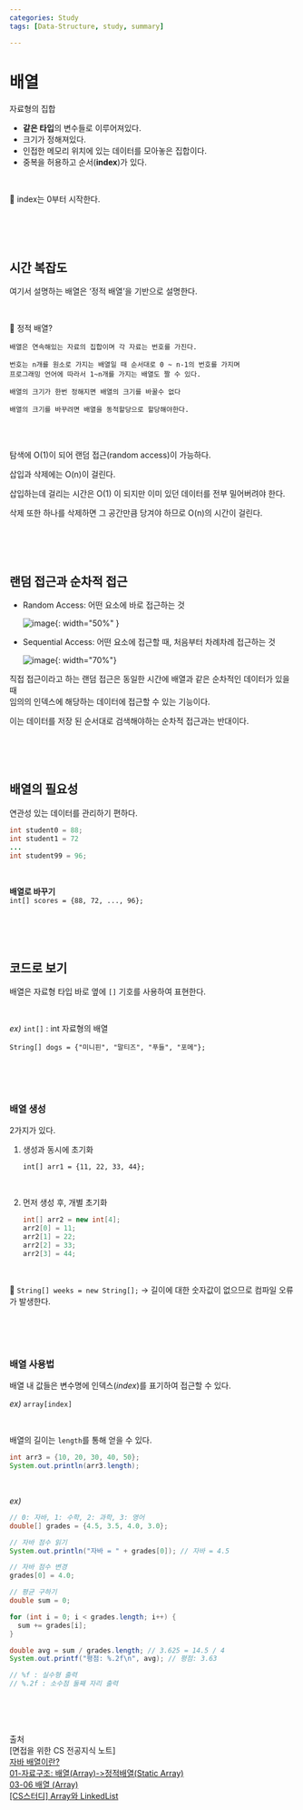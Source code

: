 ```yaml
---
categories: Study
tags: [Data-Structure, study, summary]

---
```



# 배열

자료형의 집합

- **같은 타입**의 변수들로 이루어져있다.
- 크기가 정해져있다.
- 인접한 메모리 위치에 있는 데이터를 모아놓은 집합이다.
- 중복을 허용하고 순서(**index**)가 있다.


<br>

🐣 index는 0부터 시작한다.

               
<br><br><br>



## 시간 복잡도

여기서 설명하는 배열은 ‘정적 배열’을 기반으로 설명한다.

<br>

💬 정적 배열?                                
```
배열은 연속해있는 자료의 집합이며 각 자료는 번호를 가진다.                    
  
번호는 n개를 원소로 가지는 배열일 때 순서대로 0 ~ n-1의 번호를 가지며                      
프로그래밍 언어에 따라서 1~n개를 가지는 배열도 짤 수 있다.                     

배열의 크기가 한번 정해지면 배열의 크기를 바꿀수 없다                   

배열의 크기를 바꾸려면 배열을 동적할당으로 할당해야한다.    
```

<br><br>

탐색에 O(1)이 되어 랜덤 접근(random access)이 가능하다.

삽입과 삭제에는 O(n)이 걸린다.                 

삽입하는데 걸리는 시간은 O(1) 이 되지만 이미 있던 데이터를 전부 밀어버려야 한다.

삭제 또한 하나를 삭제하면 그 공간만큼 당겨야 하므로 O(n)의 시간이 걸린다.

<br><br><br>

## 랜덤 접근과 순차적 접근

- Random Access: 어떤 요소에 바로 접근하는 것        

  ![image](https://user-images.githubusercontent.com/74857364/197582356-dd26fff1-0542-448b-92f5-861e68cb0290.png){: width="50%" }                           

- Sequential Access: 어떤 요소에 접근할 때, 처음부터 차례차례 접근하는 것   
                      
  ![image](https://user-images.githubusercontent.com/74857364/196880487-6913814e-e835-4215-a5f1-c468ad157052.png){: width="70%"}                     


직접 접근이라고 하는 랜덤 접근은 동일한 시간에 배열과 같은 순차적인 데이터가 있을 때                              
임의의 인덱스에 해당하는 데이터에 접근할 수 있는 기능이다.                                  

이는 데이터를 저장 된 순서대로 검색해야하는 순차적 접근과는 반대이다.                   

<br><br><br>

## 배열의 필요성

연관성 있는 데이터를 관리하기 편하다.

```java
int student0 = 88;
int student1 = 72
...
int student99 = 96;
```
<br>

**배열로 바꾸기**                 
`int[] scores = {88, 72, ..., 96};`

<br><br><br>

## 코드로 보기
배열은 자료형 타입 바로 옆에 `[]` 기호를 사용하여 표현한다.      

<br>
 
*ex)*  `int[]` : int 자료형의 배열          

`String[] dogs = {"미니핀", "말티즈", "푸들", "포메"};`                    

<br><br><br>

### 배열 생성
2가지가 있다.

1. 생성과 동시에 초기화
    
    `int[] arr1 = {11, 22, 33, 44};`

<br>

2. 먼저 생성 후, 개별 초기화
    
    ```java
    int[] arr2 = new int[4];
    arr2[0] = 11;
    arr2[1] = 22;
    arr2[2] = 33;
    arr2[3] = 44;
    ```

<br>

🐣 `String[] weeks = new String[];` → 길이에 대한 숫자값이 없으므로 컴파일 오류가 발생한다.

<br><br><br>

### 배열 사용법

배열 내 값들은 변수명에 인덱스(*index*)를 표기하여 접근할 수 있다.

*ex)*  `array[index]`

<br>

배열의 길이는 `length`를 통해 얻을 수 있다.

```java
int arr3 = {10, 20, 30, 40, 50};
System.out.println(arr3.length);
```

<br>

*ex)*

```java
// 0: 자바, 1: 수학, 2: 과학, 3: 영어
double[] grades = {4.5, 3.5, 4.0, 3.0};

// 자바 점수 읽기
System.out.println("자바 = " + grades[0]); // 자바 = 4.5

// 자바 점수 변경
grades[0] = 4.0;

// 평균 구하기
double sum = 0;

for (int i = 0; i < grades.length; i++) {
  sum += grades[i];
}

double avg = sum / grades.length; // 3.625 = 14.5 / 4
System.out.printf("평점: %.2f\n", avg); // 평점: 3.63

// %f : 실수형 출력
// %.2f : 소수점 둘째 자리 출력
```
<br><br><br>

출처                
[면접을 위한 CS 전공지식 노트]       
[자바 배열이란?](https://cloudstudying.kr/questions/280)                     
[01-자료구조: 배열(Array)->정적배열(Static Array)](https://m.blog.naver.com/PostView.naver?isHttpsRedirect=true&blogId=justkukaro&logNo=220396540585)                  
[03-06 배열 (Array)](https://wikidocs.net/206)                        
[[CS스터디] Array와 LinkedList](https://vicente-blog.com/blog/56/)                       

